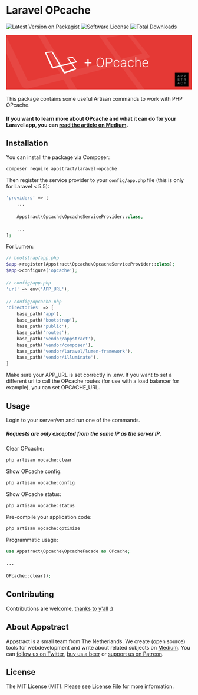 # Laravel OPcache

[![Latest Version on Packagist](https://img.shields.io/packagist/v/appstract/laravel-opcache.svg?style=flat-square)](https://packagist.org/packages/appstract/laravel-opcache)
[![Software License](https://img.shields.io/badge/license-MIT-brightgreen.svg?style=flat-square)](LICENSE.md)
[![Total Downloads](https://img.shields.io/packagist/dt/appstract/laravel-opcache.svg?style=flat-square)](https://packagist.org/packages/appstract/laravel-opcache)

[<img src="header.png?raw=true">](https://medium.com/appstract/make-your-laravel-app-fly-with-php-opcache-9948db2a5f93)

This package contains some useful Artisan commands to work with PHP OPcache.

#### If you want to learn more about OPcache and what it can do for your Laravel app, you can [read the article on Medium](https://medium.com/appstract/make-your-laravel-app-fly-with-php-opcache-9948db2a5f93#.bjrpj4h1c).

## Installation

You can install the package via Composer:

``` bash
composer require appstract/laravel-opcache
```

Then register the service provider to your `config/app.php` file (this is only for Laravel < 5.5):

```php
'providers' => [
    ...
    
    Appstract\Opcache\OpcacheServiceProvider::class,
    
    ...
];
```

For Lumen:
```php
// bootstrap/app.php
$app->register(Appstract\Opcache\OpcacheServiceProvider::class);
$app->configure('opcache');

// config/app.php
'url' => env('APP_URL'),

// config/opcache.php
'directories' => [
    base_path('app'),
    base_path('bootstrap'),
    base_path('public'),
    base_path('routes'),
    base_path('vendor/appstract'),
    base_path('vendor/composer'),
    base_path('vendor/laravel/lumen-framework'),
    base_path('vendor/illuminate'),
]
```
Make sure your APP_URL is set correctly in .env.
If you want to set a different url to call the OPcache routes (for use with a load balancer for example),
you can set OPCACHE_URL.

## Usage
Login to your server/vm and run one of the commands.
##### Requests are only excepted from the same IP as the server IP.

Clear OPcache:
``` bash
php artisan opcache:clear
```

Show OPcache config:
``` bash
php artisan opcache:config
```

Show OPcache status:
``` bash
php artisan opcache:status
```

Pre-compile your application code:
``` bash
php artisan opcache:optimize
```

Programmatic usage:

```php
use Appstract\Opcache\OpcacheFacade as OPcache;

...

OPcache::clear();
```

## Contributing

Contributions are welcome, [thanks to y'all](https://github.com/appstract/laravel-opcache/graphs/contributors) :)

## About Appstract

Appstract is a small team from The Netherlands. We create (open source) tools for webdevelopment and write about related subjects on [Medium](https://medium.com/appstract). You can [follow us on Twitter](https://twitter.com/teamappstract), [buy us a beer](https://www.paypal.me/teamappstract/10) or [support us on Patreon](https://www.patreon.com/appstract).

## License

The MIT License (MIT). Please see [License File](LICENSE.md) for more information.
